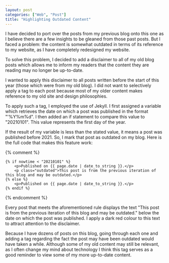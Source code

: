 ```yaml
---
layout: post
categories: ["Web", "Post"]
title: "Highlighting Outdated Content"
---
```


I have decided to port over the posts from my previous blog onto this one as I believe there are a few insights to be gleaned from those past posts. But I faced a problem: the content is somewhat outdated in terms of its reference to my website, as I have completely redesigned my website.

To solve this problem, I decided to add a disclaimer to all of my old blog posts which allows me to inform my readers that the content they are reading may no longer be up-to-date.

I wanted to apply this disclaimer to all posts written before the start of this year (those which were from my old blog). I did not want to selectively apply a tag to each post because most of my older content makes reference to my old site and design philosophies.

To apply such a tag, I employed the use of Jekyll. I first assigned a variable which retrieves the date on which a post was published in the format "'%Y%m%d". I then added an if statement to compare this value to "20210101". This value represents the first day of the year.

If the result of my variable is less than the stated value, it means a post was published before 2021. So, I mark that post as outdated on my blog. Here is the full code that makes this feature work:

{% comment %} 
```
{% if nowtime < "20210101" %}
	<p>Published on {{ page.date | date_to_string }}.</p>
	<p class="outdated">This post is from the previous iteration of this blog and may be outdated.</p>
{% else %}
	<p>Published on {{ page.date | date_to_string }}.</p>
{% endif %}
```
{% endcomment %} 

Every post that meets the aforementioned rule displays the text "This post is from the previous iteration of this blog and may be outdated." below the date on which the post was published. I apply a dark red colour to this text to attract attention to the disclaimer.

Because I have dozens of posts on this blog, going through each one and adding a tag regarding the fact the post may have been outdated would have taken a while. Although some of my old content may still be relevant, as I often change my mind about technology I think this tag serves as a good reminder to view some of my more up-to-date content.